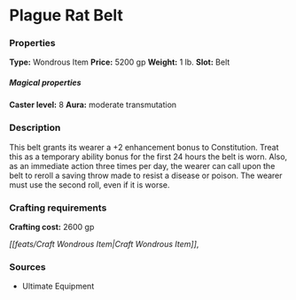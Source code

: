 ﻿---
Title: "Plague Rat Belt"
Type: "Wondrous Item"
Price: "5200 gp"
Weight: "1 lb."
Slot: "Belt"
Caster level: "8"
Aura: "moderate transmutation"
Description: |
  "This belt grants its wearer a +2 enhancement bonus to Constitution. Treat this as a temporary ability bonus for the first 24 hours the belt is worn. Also, as an immediate action three times per day, the wearer can call upon the belt to reroll a saving throw made to resist a disease or poison. The wearer must use the second roll, even if it is worse."
Crafting cost: "2600 gp"
Sources: "['Ultimate Equipment']"
---

# Plague Rat Belt

### Properties

**Type:** Wondrous Item **Price:** 5200 gp **Weight:** 1 lb. **Slot:** Belt

##### Magical properties

**Caster level:** 8 **Aura:** moderate transmutation

### Description

This belt grants its wearer a +2 enhancement bonus to Constitution. Treat this as a temporary ability bonus for the first 24 hours the belt is worn. Also, as an immediate action three times per day, the wearer can call upon the belt to reroll a saving throw made to resist a disease or poison. The wearer must use the second roll, even if it is worse.

### Crafting requirements

**Crafting cost:** 2600 gp

_[[feats/Craft Wondrous Item|Craft Wondrous Item]]_,

### Sources

* Ultimate Equipment